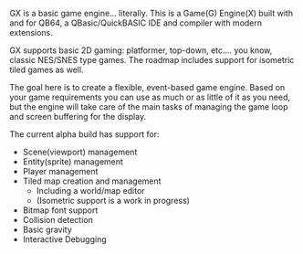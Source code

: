 GX is a basic game engine... literally. This is a Game(G) Engine(X) built with and for QB64, a QBasic/QuickBASIC IDE and compiler with modern extensions.

GX supports basic 2D gaming: platformer, top-down, etc.... you know, classic NES/SNES type games. The roadmap includes support for isometric tiled games as well.

The goal here is to create a flexible, event-based game engine. Based on your game requirements you can use as much or as little of it as you need, but the engine will take care of the main tasks of managing the game loop and screen buffering for the display.

The current alpha build has support for:
- Scene(viewport) management
- Entity(sprite) management
- Player management
- Tiled map creation and management
  - Including a world/map editor
  - (Isometric support is a work in progress)
- Bitmap font support
- Collision detection
- Basic gravity
- Interactive Debugging
